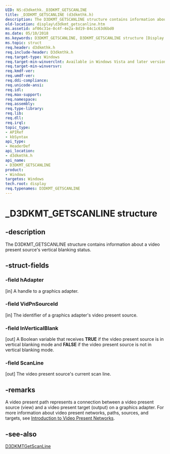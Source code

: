 ```yaml
---
UID: NS:d3dkmthk._D3DKMT_GETSCANLINE
title: _D3DKMT_GETSCANLINE (d3dkmthk.h)
description: The D3DKMT_GETSCANLINE structure contains information about a video present source's vertical blanking status.
old-location: display\d3dkmt_getscanline.htm
ms.assetid: af06c31e-0c4f-4e2a-8d19-84c1c63d6bd0
ms.date: 05/10/2018
ms.keywords: D3DKMT_GETSCANLINE, D3DKMT_GETSCANLINE structure [Display Devices], OpenGL_Structs_1e99e2c0-2215-43ed-9dc4-657f30903637.xml, _D3DKMT_GETSCANLINE, d3dkmthk/D3DKMT_GETSCANLINE, display.d3dkmt_getscanline
ms.topic: struct
req.header: d3dkmthk.h
req.include-header: D3dkmthk.h
req.target-type: Windows
req.target-min-winverclnt: Available in Windows Vista and later versions of the Windows operating systems.
req.target-min-winversvr: 
req.kmdf-ver: 
req.umdf-ver: 
req.ddi-compliance: 
req.unicode-ansi: 
req.idl: 
req.max-support: 
req.namespace: 
req.assembly: 
req.type-library: 
req.lib: 
req.dll: 
req.irql: 
topic_type:
- APIRef
- kbSyntax
api_type:
- HeaderDef
api_location:
- d3dkmthk.h
api_name:
- D3DKMT_GETSCANLINE
product:
- Windows
targetos: Windows
tech.root: display
req.typenames: D3DKMT_GETSCANLINE
---
```


# _D3DKMT_GETSCANLINE structure


## -description


The D3DKMT_GETSCANLINE structure contains information about a video present source's vertical blanking status.


## -struct-fields




### -field hAdapter

[in] A handle to a graphics adapter.


### -field VidPnSourceId

[in] The identifier of a graphics adapter's video present source.


### -field InVerticalBlank

[out] A Boolean variable that receives <b>TRUE</b> if the video present source is in vertical blanking mode and <b>FALSE</b> if the video present source is not in vertical blanking mode.


### -field ScanLine

[out] The video present source's current scan line.


## -remarks



A video present path represents a connection between a video present source (view) and a video present target (output) on a graphics adapter. For more information about video present networks, paths, sources, and targets, see <a href="https://docs.microsoft.com/windows-hardware/drivers/display/introduction-to-video-present-networks">Introduction to Video Present Networks</a>.




## -see-also




<a href="https://docs.microsoft.com/windows-hardware/drivers/ddi/content/d3dkmthk/nf-d3dkmthk-d3dkmtgetscanline">D3DKMTGetScanLine</a>
 

 

